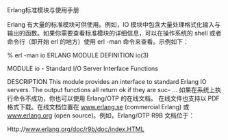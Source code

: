 Erlang标准模块与使用手册

Erlang 有大量的标准模块可供使用。例如，IO 模块中包含大量处理格式化输入与输出的函数。如果你需要查看标准模块的详细信息，可以在操作系统的 shell 或者命令行（即开始 erl 的地方）使用 erl -man 命令来查看。示例如下：

% erl -man io
ERLANG MODULE DEFINITION                                    io(3)

MODULE
     io - Standard I/O Server Interface Functions

DESCRIPTION
     This module provides an  interface  to  standard  Erlang  IO
     servers. The output functions all return ok if they are suc-
     ...
如果在系统上执行命令不成功，你也可以使用 Erlang/OTP 的在线文档。 在线文件也支持以 PDF 格式下载。在线文档位置在 www.erlang.se (commercial Erlang) 或 www.erlang.org (open source)。例如，Erlang/OTP R9B 文档位于：

Http://www.erlang.org/doc/r9b/doc/index.HTML